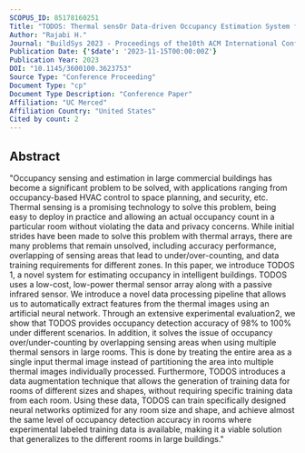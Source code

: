 ```yaml
---
SCOPUS_ID: 85178160251
Title: "TODOS: Thermal sensOr Data-driven Occupancy Estimation System for Smart Buildings"
Author: "Rajabi H."
Journal: "BuildSys 2023 - Proceedings of the10th ACM International Conference on Systems for Energy-Efficient Buildings, Cities, and Transportation"
Publication Date: {'$date': '2023-11-15T00:00:00Z'}
Publication Year: 2023
DOI: "10.1145/3600100.3623753"
Source Type: "Conference Proceeding"
Document Type: "cp"
Document Type Description: "Conference Paper"
Affiliation: "UC Merced"
Affiliation Country: "United States"
Cited by count: 2
---
```


## Abstract
"Occupancy sensing and estimation in large commercial buildings has become a significant problem to be solved, with applications ranging from occupancy-based HVAC control to space planning, and security, etc. Thermal sensing is a promising technology to solve this problem, being easy to deploy in practice and allowing an actual occupancy count in a particular room without violating the data and privacy concerns. While initial strides have been made to solve this problem with thermal arrays, there are many problems that remain unsolved, including accuracy performance, overlapping of sensing areas that lead to under/over-counting, and data training requirements for different zones. In this paper, we introduce TODOS 1, a novel system for estimating occupancy in intelligent buildings. TODOS uses a low-cost, low-power thermal sensor array along with a passive infrared sensor. We introduce a novel data processing pipeline that allows us to automatically extract features from the thermal images using an artificial neural network. Through an extensive experimental evaluation2, we show that TODOS provides occupancy detection accuracy of 98% to 100% under different scenarios. In addition, it solves the issue of occupancy over/under-counting by overlapping sensing areas when using multiple thermal sensors in large rooms. This is done by treating the entire area as a single input thermal image instead of partitioning the area into multiple thermal images individually processed. Furthermore, TODOS introduces a data augmentation technique that allows the generation of training data for rooms of different sizes and shapes, without requiring specific training data from each room. Using these data, TODOS can train specifically designed neural networks optimized for any room size and shape, and achieve almost the same level of occupancy detection accuracy in rooms where experimental labeled training data is available, making it a viable solution that generalizes to the different rooms in large buildings."
